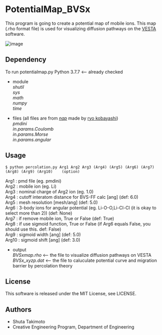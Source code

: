 # PotentialMap_BVSx
This program is going to create a potential map of mobile ions. This map (.rho format file) is used for visualizing diffusion pathways on the [VESTA](http://jp-minerals.org/vesta/en/) software.

![image](https://user-images.githubusercontent.com/80811293/125252205-0dd78f00-e333-11eb-8948-4f84d0c87178.png)


## Dependency
To run potentialmap.py
Python 3.7.7  <-- already checked
- module  
_shutil_  
_sys_  
_math_  
_numpy_  
_time_

- files (all files are from [_nap_](https://github.com/ryokbys/nap) made by [ryo kobayashi](https://github.com/ryokbys))  
_pmdini_  
_in.params.Coulomb_  
_in.params.Morse_  
_in.params.angular_


## Usage
```
$ python percolation.py Arg1 Arg2 Arg3 (Arg4) (Arg5) (Arg6) (Arg7) (Arg8) (Arg9) (Arg10)    (option)
```

Arg1    : pmd file (eg. pmdini)  
Arg2    : mobile ion (eg. Li)  
Arg3    : nominal charge of Arg2 ion (eg. 1.0)  
Arg4    : cutoff interatom distance for BVS-FF calc [ang] (def: 6.0)  
Arg5    : mesh resolution [mesh/ang] (def: 5.0)  
Arg6    : 3-body ions for angular potential (eg. Li-O-O,Li-Cl-Cl (it is okay to select more than 2))  (def: None)  
Arg7    : if remove mobile ion, True or False (def: True)  
Arg8    : if use sigmoid function, True or False (if Arg6 equals False, you should use this.  def: False)  
Arg9    : sigmoid width [ang] (def: 5.0)  
Arg10   : sigmoid shift [ang] (def: 3.0)

- output  
_BVSxmap.rho_  <--  the file to visualize diffusion pathways on VESTA  
_BVSx_xyzp.dat_  <--  the file to caluculate potential curve and migration barrier by percolation theory


## License
This software is released under the MIT License, see LICENSE.

## Authors
- Shuta Takimoto
- Creative Engineering Program, Department of Engineering
